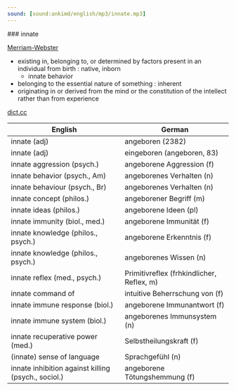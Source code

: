 ```yaml
---
sound: [sound:ankimd/english/mp3/innate.mp3]
---
```


\### innate

[Merriam-Webster](https://www.merriam-webster.com/dictionary/innate)

- existing in, belonging to, or determined by factors present in an individual from birth : native, inborn
    - innate behavior
- belonging to the essential nature of something : inherent
- originating in or derived from the mind or the constitution of the intellect rather than from experience

[dict.cc](https://www.dict.cc/innate)

| English        | German       |
| -------------- | ------------ |
| innate (adj) | angeboren (2382) |
| innate (adj) | eingeboren (angeboren, 83) |
| innate aggression (psych.) | angeborene Aggression (f) |
| innate behavior (psych., Am) | angeborenes Verhalten (n) |
| innate behaviour (psych., Br) | angeborenes Verhalten (n) |
| innate concept (philos.) | angeborener Begriff (m) |
| innate ideas (philos.) | angeborene Ideen (pl) |
| innate immunity (biol., med.) | angeborene Immunität (f) |
| innate knowledge (philos., psych.) | angeborene Erkenntnis (f) |
| innate knowledge (philos., psych.) | angeborenes Wissen (n) |
| innate reflex (med., psych.) | Primitivreflex (frhkindlicher, Reflex, m) |
| innate command of | intuitive Beherrschung von (f) |
| innate immune response <IIR> (biol.) | angeborene Immunantwort (f) |
| innate immune system <IIS> (biol.) | angeborenes Immunsystem (n) |
| innate recuperative power (med.) | Selbstheilungskraft (f) |
| (innate) sense of language | Sprachgefühl (n) |
| innate inhibition against killing (psych., sociol.) | angeborene Tötungshemmung (f) |
